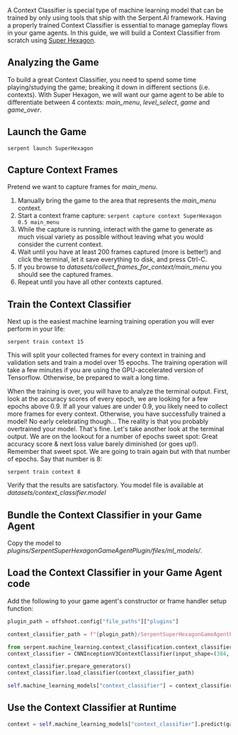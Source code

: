 A Context Classifier is special type of machine learning model that can be trained by only using tools that ship with the Serpent.AI framework. Having a properly trained Context Classifier is essential to manage gameplay flows in your game agents. In this guide, we will build a Context Classifier from scratch using [Super Hexagon](http://store.steampowered.com/app/221640/Super_Hexagon/).

## Analyzing the Game

To build a great Context Classifier, you need to spend some time playing/studying the game; breaking it down in different sections (i.e. contexts). With Super Hexagon, we will want our game agent to be able to differentiate between 4 contexts: *main_menu*, *level_select*, *game* and *game_over*.

## Launch the Game

`serpent launch SuperHexagon`

## Capture Context Frames

Pretend we want to capture frames for *main_menu*.

1. Manually bring the game to the area that represents the *main_menu* context.
2. Start a context frame capture: `serpent capture context SuperHexagon 0.5 main_menu`
3. While the capture is running, interact with the game to generate as much visual variety as possible without leaving what you would consider the current context.
4. Wait until you have at least 200 frames captured (more is better!) and click the terminal, let it save everything to disk, and press Ctrl-C.
5. If you browse to *datasets/collect_frames_for_context/main_menu* you should see the captured frames.
6. Repeat until you have all other contexts captured.

## Train the Context Classifier

Next up is the easiest machine learning training operation you will ever perform in your life:

`serpent train context 15`

This will split your collected frames for every context in training and validation sets and train a model over 15 epochs. The training operation will take a few minutes if you are using the GPU-accelerated version of Tensorflow. Otherwise, be prepared to wait a long time.

When the training is over, you will have to analyze the terminal output. First, look at the accuracy scores of every epoch, we are looking for a few epochs above 0.9. If all your values are under 0.9, you likely need to collect more frames for every context. Otherwise, you have successfully trained a model! No early celebrating though... The reality is that you probably overtrained your model. That's fine. Let's take another look at the terminal output. We are on the lookout for a number of epochs sweet spot: Great accuracy score & next loss value barely diminished (or goes up!). Remember that sweet spot. We are going to train again but with that number of epochs. Say that number is 8:

`serpent train context 8`

Verify that the results are satisfactory. You model file is available at *datasets/context_classifier.model*

## Bundle the Context Classifier in your Game Agent

Copy the model to *plugins/SerpentSuperHexagonGameAgentPlugin/files/ml_models/*.

## Load the Context Classifier in your Game Agent code

Add the following to your game agent's constructor or frame handler setup function:

```python
plugin_path = offshoot.config["file_paths"]["plugins"]

context_classifier_path = f"{plugin_path}/SerpentSuperHexagonGameAgentPlugin/files/ml_models/context_classifier.model"

from serpent.machine_learning.context_classification.context_classifiers.cnn_inception_v3_context_classifier import CNNInceptionV3ContextClassifier
context_classifier = CNNInceptionV3ContextClassifier(input_shape=(384, 512, 3))  # Replace with the shape (rows, cols, channels) of your captured context frames

context_classifier.prepare_generators()
context_classifier.load_classifier(context_classifier_path)

self.machine_learning_models["context_classifier"] = context_classifier
```

## Use the Context Classifier at Runtime

```python
context = self.machine_learning_models["context_classifier"].predict(game_frame.frame) 
```
